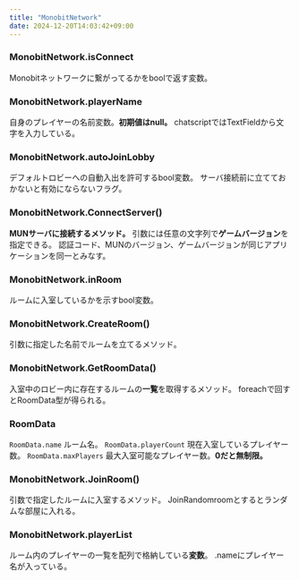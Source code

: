```yaml
---
title: "MonobitNetwork"
date: 2024-12-20T14:03:42+09:00
---
```


### MonobitNetwork.isConnect
Monobitネットワークに繋がってるかをboolで返す変数。


### MonobitNetwork.playerName
自身のプレイヤーの名前変数。**初期値はnull。**
chatscriptではTextFieldから文字を入力している。

### MonobitNetwork.autoJoinLobby
デフォルトロビーへの自動入出を許可するbool変数。
サーバ接続前に立てておかないと有効にならないフラグ。

### MonobitNetwork.ConnectServer()
**MUNサーバに接続するメソッド。** 引数には任意の文字列で**ゲームバージョン**を指定できる。
認証コード、MUNのバージョン、ゲームバージョンが同じアプリケーションを同一とみなす。


### MonobitNetwork.inRoom
ルームに入室しているかを示すbool変数。

### MonobitNetwork.CreateRoom()
引数に指定した名前でルームを立てるメソッド。

### MonobitNetwork.GetRoomData()
入室中のロビー内に存在するルームの**一覧**を取得するメソッド。
foreachで回すとRoomData型が得られる。

### RoomData
`RoomData.name`
ルーム名。
`RoomData.playerCount`
現在入室しているプレイヤー数。
`RoomData.maxPlayers`
最大入室可能なプレイヤー数。**0だと無制限。**

### MonobitNetwork.JoinRoom()
引数で指定したルームに入室するメソッド。
JoinRandomroomとするとランダムな部屋に入れる。

### MonobitNetwork.playerList
ルーム内のプレイヤーの一覧を配列で格納している**変数**。
.nameにプレイヤー名が入っている。
